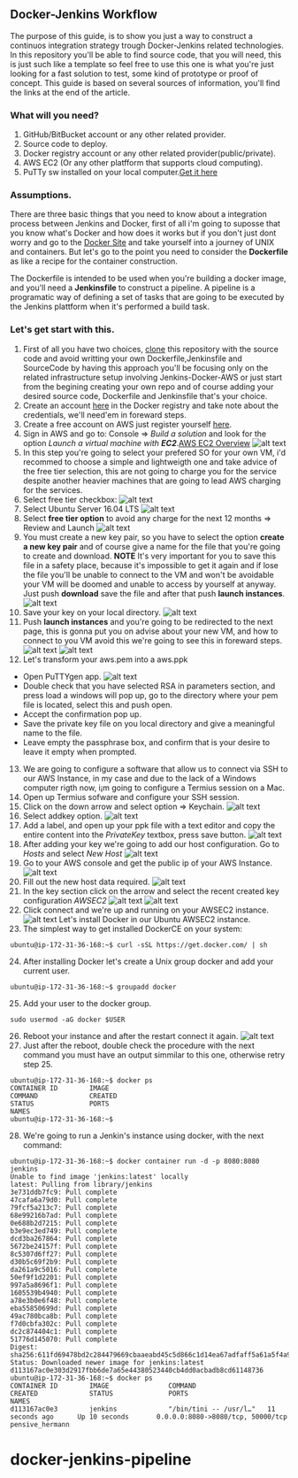 ## Docker-Jenkins Workflow
 
 The purpose of this guide, is to show you just a way to construct a continuos integration strategy trough Docker-Jenkins related technologies. In this repository you'll be able to find source code, that you will need, this is just such like a template so feel free to use this one is what you're just looking for a fast solution to test, some kind of prototype or proof of concept. This guide is based on several sources of information, you'll find the links at the end of the article.

### What will you need?
1. GitHub/BitBucket account or any other related provider.
2. Source code to deploy.
3. Docker registry account or any other related provider(public/private).
4. AWS EC2 (Or any other platfform that supports cloud computing).
5. PuTTy sw installed on your local computer.[Get it here](https://www.putty.org/)

### Assumptions.
There are three basic things that you need to know about a integration process between Jenkins and Docker, first of all i'm going to suposse that you know what's Docker and how does it works but if you don't just dont worry and go to the [Docker Site](https://docs.docker.com/get-started/#conclusion-of-part-one) and take yourself into a journey of UNIX and containers. But let's go to the point you need to consider the **Dockerfile** as like a recipe for the container construction.

The Dockerfile is intended to be used when you're building a docker image, and you'll need a **Jenkinsfile** to construct a pipeline. A pipeline is a programatic way of defining a set of tasks that are going to be executed by the Jenkins plattform when it's performed a build task.


### Let's get start with this.
1. First of all you have two choices, [clone](https://github.com/rkobismarck/hobbyApp.git) this repository with the source code and avoid writting your own Dockerfile,Jenkinsfile and SourceCode by having this approach you'll be focusing only on the related infrastructure setup involving Jenkins-Docker-AWS or just start from the begining creating your own repo and of course adding your desired source code, Dockerfile and Jenkinsfile that's your choice.
2. Create an account [here](https://hub.docker.com/) in the Docker registry and take note about the credentials, we'll need'em in foreward steps. 
3. Create a free account on AWS just register yourself [here](https://aws.amazon.com/free/).
4. Sign in AWS and go to: Console => _Build a solution_ and look for the option _Launch a virtual machine with **EC2**_.[AWS EC2 Overview](https://aws.amazon.com/ec2/)
![alt text](https://github.com/rkobismarck/docker-jenkins-pipeline/blob/master/media-content/aws-1.png "Logo Title Text 1")
5. In this step you're going to select your prefered SO for your own VM, i'd recommed to choose a simple and lightweigth one and take advice of the free tier selection, this are not going to charge you for the service despite another heavier machines that are going to lead AWS charging for the services.
6. Select free tier checkbox: 
![alt text](https://github.com/rkobismarck/docker-jenkins-pipeline/blob/master/media-content/aws-2.png "Logo Title Text 1")
7. Select Ubuntu Server 16.04 LTS
![alt text](https://github.com/rkobismarck/docker-jenkins-pipeline/blob/master/media-content/aws-3.png "Logo Title Text 1") 
8. Select **free tier option** to avoid any charge for the next 12 months => Review and Launch
![alt text](https://github.com/rkobismarck/docker-jenkins-pipeline/blob/master/media-content/aws-4.png "Logo Title Text 1")
9. You must create a new key pair, so you have to select the option **create a new key pair** and of course give a name for the file that you're going to create and download. **NOTE** It's very important for you to save this file in a safety place, because it's impossible to get it again and if lose the file you'll be unable to connect to the VM and won't be avoidable your VM will be doomed and unable to access by yourself at anyway. Just push **download** save the file and after that push **launch instances**.
![alt text](https://github.com/rkobismarck/docker-jenkins-pipeline/blob/master/media-content/aws-6.png "Logo Title Text 1")
10. Save your key on your local directory.
![alt text](https://github.com/rkobismarck/docker-jenkins-pipeline/blob/master/media-content/aws-7.png "Logo Title Text 1")
11. Push **launch instances** and you're going to be redirected to the next page, this is gonna put you on advise about your new VM, and how to connect to you VM avoid this we're going to see this in foreward steps.
![alt text](https://github.com/rkobismarck/docker-jenkins-pipeline/blob/master/media-content/aws-8.png "Logo Title Text 1")
![alt text](https://github.com/rkobismarck/docker-jenkins-pipeline/blob/master/media-content/aws-9.png "AWS Instances")
12. Let's transform your aws.pem into a aws.ppk
  * Open PuTTYgen app.
  ![alt text](https://github.com/rkobismarck/docker-jenkins-pipeline/blob/master/media-content/aws-10.png "PuTTYgen")
  * Double check that you have selected RSA in parameters section, and press load a windows will pop up, go to the directory where your pem file is located, select this and push open.
  * Accept the confirmation pop up.
  * Save the private key file on you local directory and give a meaningful name to the file.
  * Leave empty the passphrase box, and confirm that is your desire to leave it empty when prompted.
13. We are going to configure a software that allow us to connect via SSH to our AWS Instance, in my case and due to the lack of a Windows computer rigth now, i¡m going to configure a Termius session on a Mac.
14. Open up Termius sofware and configure your SSH session.
15. Click on the down arrow and select option => Keychain.
 ![alt text](https://github.com/rkobismarck/docker-jenkins-pipeline/blob/master/media-content/aws-11.1.png "Termius")
16. Select addkey option.
 ![alt text](https://github.com/rkobismarck/docker-jenkins-pipeline/blob/master/media-content/aws-12.png "Termius")
17. Add a label, and open up your ppk file with a text editor and copy the entire content into the _PrivateKey_ textbox, press save button.
 ![alt text](https://github.com/rkobismarck/docker-jenkins-pipeline/blob/master/media-content/aws-13.png "Termius")
18. After adding your key we're going to add our host configuration. Go to _Hosts_ and select _New Host_
 ![alt text](https://github.com/rkobismarck/docker-jenkins-pipeline/blob/master/media-content/aws-14.png "Termius")
19. Go to your AWS console and get the public ip of your AWS Instance.
![alt text](https://github.com/rkobismarck/docker-jenkins-pipeline/blob/master/media-content/aws-15.png "AWS Console")
20. Fill out the new host data required.
![alt text](https://github.com/rkobismarck/docker-jenkins-pipeline/blob/master/media-content/aws-16.png "AWS Console")
21. In the key section click on the arrow and select the recent created key configuration _AWSEC2_
![alt text](https://github.com/rkobismarck/docker-jenkins-pipeline/blob/master/media-content/aws-17.png "Termius")
![alt text](https://github.com/rkobismarck/docker-jenkins-pipeline/blob/master/media-content/aws-18.png "Termius")
22. Click connect and we're up and running on your AWSEC2 instance.
![alt text](https://github.com/rkobismarck/docker-jenkins-pipeline/blob/master/media-content/aws-19.png "Termius")
Let's install Docker in our Ubuntu AWSEC2 instance.
23. The simplest way to get installed DockerCE on your system:
```console
ubuntu@ip-172-31-36-168:~$ curl -sSL https://get.docker.com/ | sh
```
24. After installing Docker let's create a Unix group docker and add your current user.
```console
ubuntu@ip-172-31-36-168:~$ groupadd docker
```
25. Add your user to the docker group.
```console
sudo usermod -aG docker $USER
```
26. Reboot your instance and after the restart connect it again. 
![alt text](https://github.com/rkobismarck/docker-jenkins-pipeline/blob/master/media-content/aws-20.png "AWS Reboot")
27. Just after the reboot, double check the procedure with the next command you must have an output simmilar to this one, otherwise retry step 25.
```console
ubuntu@ip-172-31-36-168:~$ docker ps
CONTAINER ID        IMAGE               
COMMAND             CREATED             
STATUS              PORTS               
NAMES
ubuntu@ip-172-31-36-168:~$ 
```
28. We're going to run a Jenkin's instance using docker, with the next command:
```console
ubuntu@ip-172-31-36-168:~$ docker container run -d -p 8080:8080 jenkins
Unable to find image 'jenkins:latest' locally
latest: Pulling from library/jenkins
3e731ddb7fc9: Pull complete 
47cafa6a79d0: Pull complete 
79fcf5a213c7: Pull complete 
68e99216b7ad: Pull complete 
0e688b2d7215: Pull complete 
b3e9ec3ed749: Pull complete 
dcd3ba267864: Pull complete 
5672be24157f: Pull complete 
8c5307d6ff27: Pull complete 
d30b5c69f2b9: Pull complete 
da261a9c5016: Pull complete 
50ef9f1d2201: Pull complete 
997a5a8696f1: Pull complete 
1605539b4940: Pull complete 
a78e3b0e6f48: Pull complete 
eba55850699d: Pull complete 
49ac780bca8b: Pull complete 
f7d0cbfa302c: Pull complete 
dc2c874404c1: Pull complete 
51776d145070: Pull complete 
Digest: sha256:611fd69478bd2c284479669cbaaeabd45c5d866c1d14ea67adfaff5a61a5f4a9
Status: Downloaded newer image for jenkins:latest
d113167ac0e303d2917fbb6de7a65e44380523440cb4dd0acbadb8cd61148736
ubuntu@ip-172-31-36-168:~$ docker ps
CONTAINER ID        IMAGE               COMMAND                  CREATED             STATUS              PORTS                               NAMES
d113167ac0e3        jenkins             "/bin/tini -- /usr/l…"   11 seconds ago      Up 10 seconds       0.0.0.0:8080->8080/tcp, 50000/tcp   pensive_hermann
```

# docker-jenkins-pipeline
